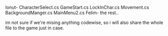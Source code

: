 Ionut-
CharacterSelect.cs
GameStart.cs
LockInChar.cs
Movement.cs
BackgroundManger.cs
MainMenu2.cs 
Felim- the rest..

im not sure if we're mising anything codewise, so i will also share the whole file to the game just in case.
